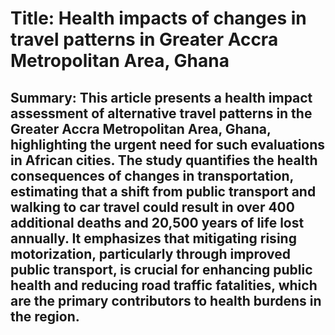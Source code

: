 # Title: Health impacts of changes in travel patterns in Greater Accra Metropolitan Area, Ghana

## Summary: This article presents a health impact assessment of alternative travel patterns in the Greater Accra Metropolitan Area, Ghana, highlighting the urgent need for such evaluations in African cities. The study quantifies the health consequences of changes in transportation, estimating that a shift from public transport and walking to car travel could result in over 400 additional deaths and 20,500 years of life lost annually. It emphasizes that mitigating rising motorization, particularly through improved public transport, is crucial for enhancing public health and reducing road traffic fatalities, which are the primary contributors to health burdens in the region.